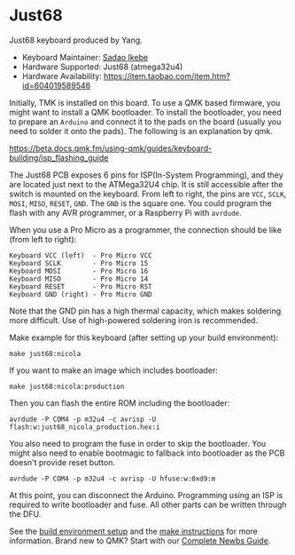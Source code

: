 # Just68

Just68 keyboard produced by Yang.

* Keyboard Maintainer: [Sadao Ikebe](https://github.com/sadaoikebe)
* Hardware Supported: Just68 (atmega32u4)
* Hardware Availability: https://item.taobao.com/item.htm?id=604019589546

Initially, TMK is installed on this board. To use a QMK based firmware, you might want to install a QMK bootloader. To install the bootloader, you need to prepare an `Arduino` and connect it to the pads on the board (usually you need to solder it onto the pads). The following is an explanation by qmk.

https://beta.docs.qmk.fm/using-qmk/guides/keyboard-building/isp_flashing_guide

The Just68 PCB exposes 6 pins for ISP(In-System Programming), and they are located just next to the ATMega32U4 chip. It is still accessible after the switch is mounted on the keyboard. From left to right, the pins are `VCC`, `SCLK`, `MOSI`, `MISO`, `RESET`, `GND`. The `GND` is the square one. You could program the flash with any AVR programmer, or a Raspberry Pi with `avrdude`.

When you use a Pro Micro as a programmer, the connection should be like (from left to right):

```
Keyboard VCC (left)  - Pro Micro VCC
Keyboard SCLK        - Pro Micro 15
Keyboard MOSI        - Pro Micro 16
Keyboard MISO        - Pro Micro 14
Keyboard RESET       - Pro Micro RST
Keyboard GND (right) - Pro Micro GND
```

Note that the GND pin has a high thermal capacity, which makes soldering more difficult. Use of high-powered soldering iron is recommended.

Make example for this keyboard (after setting up your build environment):

    make just68:nicola

If you want to make an image which includes bootloader:

    make just68:nicola:production

Then you can flash the entire ROM including the bootloader:

    avrdude -P COM4 -p m32u4 -c avrisp -U flash:w:just68_nicola_production.hex:i

You also need to program the fuse in order to skip the bootloader. You might also need to enable bootmagic to fallback into bootloader as the PCB doesn't provide reset button.

    avrdude -P COM4 -p m32u4 -c avrisp -U hfuse:w:0xd9:m

At this point, you can disconnect the Arduino. Programming using an ISP is required to write bootloader and fuse. All other parts can be written through the DFU.

See the [build environment setup](https://docs.qmk.fm/#/getting_started_build_tools) and the [make instructions](https://docs.qmk.fm/#/getting_started_make_guide) for more information. Brand new to QMK? Start with our [Complete Newbs Guide](https://docs.qmk.fm/#/newbs).
